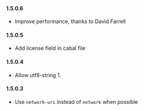 #### 1.5.0.6

* Improve performance, thanks to David Farrell

#### 1.5.0.5

* Add license field in cabal file

#### 1.5.0.4

* Allow utf8-string 1.

#### 1.5.0.3

* Use `network-uri` instead of `network` when possible
